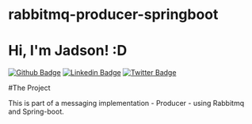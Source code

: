 # rabbitmq-producer-springboot
# Hi, I'm Jadson! :D

[![Github Badge](https://img.shields.io/badge/-Github-000?style=flat-square&logo=Github&logoColor=white&link=https://github.com/jadson76)](https://github.com/jadson76)
[![Linkedin Badge](https://img.shields.io/badge/-LinkedIn-blue?style=flat-square&logo=Linkedin&logoColor=white&link=https://www.linkedin.com/in/jadson-souza-faria-73413919b/)](https://www.linkedin.com/in/jadson-souza-faria-73413919b/)
[![Twitter Badge](https://img.shields.io/badge/-Twitter-1ca0f1?style=flat-square&labelColor=1ca0f1&logo=twitter&logoColor=white&link=https://twitter.com/jadson)](https://twitter.com/jadson)

#The Project

This is part of a messaging implementation - Producer - using Rabbitmq and Spring-boot.
